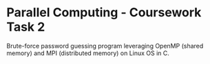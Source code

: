 # Parallel Computing - Coursework Task 2

Brute-force password guessing program leveraging OpenMP (shared memory) and MPI (distributed memory) on Linux OS in C.
